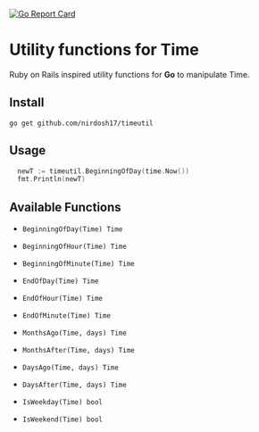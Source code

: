 [![Go Report Card](https://goreportcard.com/badge/github.com/nirdosh17/timeutil)](https://goreportcard.com/report/github.com/nirdosh17/timeutil)

# Utility functions for Time
Ruby on Rails inspired utility functions for **Go** to manipulate Time.

## Install
`go get github.com/nirdosh17/timeutil`

## Usage
```go
  newT := timeutil.BeginningOfDay(time.Now())
  fmt.Println(newT)
```

## Available Functions
- `BeginningOfDay(Time) Time`
- `BeginningOfHour(Time) Time`
- `BeginningOfMinute(Time) Time`

- `EndOfDay(Time) Time`
- `EndOfHour(Time) Time`
- `EndOfMinute(Time) Time`

- `MonthsAgo(Time, days) Time`
- `MonthsAfter(Time, days) Time`

- `DaysAgo(Time, days) Time`
- `DaysAfter(Time, days) Time`

- `IsWeekday(Time) bool`
- `IsWeekend(Time) bool`
